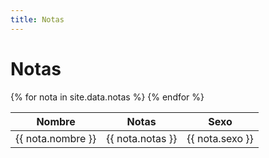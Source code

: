 ```yaml
---
title: Notas
---
```


<h1>Notas </h1>
<table>
  <thead>
    <tr>
      <th>Nombre</th>
      <th>Notas</th>
      <th>Sexo</th>
    </tr>
  </thead>
  <tbody>
    {% for nota in site.data.notas %}
      <tr>
        <td>{{ nota.nombre }}</td>
        <td>{{ nota.notas }}</td>
        <td>{{ nota.sexo }}</td>
      </tr>
    {% endfor %}
  </tbody>
</table>